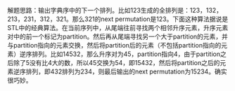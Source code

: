 解题思路：输出字典序中的下一个排列。比如123生成的全排列是：123，132，213，231，312，321。那么321的next permutation是123。下面这种算法据说是STL中的经典算法。在当前序列中，从尾端往前寻找两个相邻升序元素，升序元素对中的前一个标记为partition。然后再从尾端寻找另一个大于partition的元素，并与partition指向的元素交换，然后将partition后的元素（不包括partition指向的元素）逆序排列。比如14532，那么升序对为45，partition指向4，由于partition之后除了5没有比4大的数，所以45交换为54，即15432，然后将partition之后的元素逆序排列，即432排列为234，则最后输出的next permutation为15234。确实很巧妙。